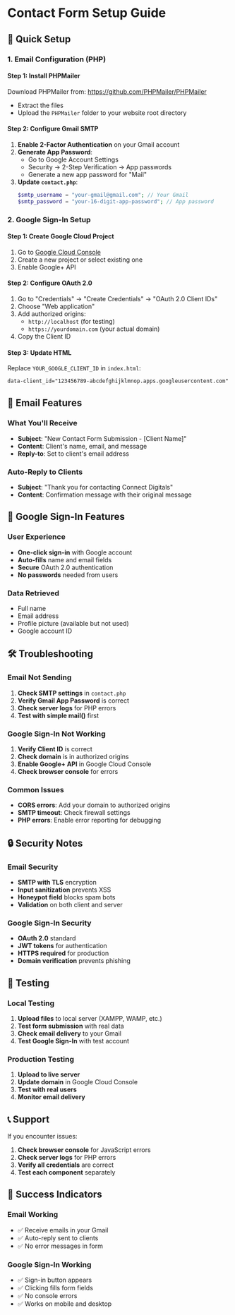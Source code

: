 # Contact Form Setup Guide

## 🚀 Quick Setup

### 1. Email Configuration (PHP)

#### Step 1: Install PHPMailer
Download PHPMailer from: https://github.com/PHPMailer/PHPMailer
- Extract the files
- Upload the `PHPMailer` folder to your website root directory

#### Step 2: Configure Gmail SMTP
1. **Enable 2-Factor Authentication** on your Gmail account
2. **Generate App Password**:
   - Go to Google Account Settings
   - Security → 2-Step Verification → App passwords
   - Generate a new app password for "Mail"
3. **Update `contact.php`**:
   ```php
   $smtp_username = "your-gmail@gmail.com"; // Your Gmail
   $smtp_password = "your-16-digit-app-password"; // App password
   ```

### 2. Google Sign-In Setup

#### Step 1: Create Google Cloud Project
1. Go to [Google Cloud Console](https://console.cloud.google.com/)
2. Create a new project or select existing one
3. Enable Google+ API

#### Step 2: Configure OAuth 2.0
1. Go to "Credentials" → "Create Credentials" → "OAuth 2.0 Client IDs"
2. Choose "Web application"
3. Add authorized origins:
   - `http://localhost` (for testing)
   - `https://yourdomain.com` (your actual domain)
4. Copy the Client ID

#### Step 3: Update HTML
Replace `YOUR_GOOGLE_CLIENT_ID` in `index.html`:
```html
data-client_id="123456789-abcdefghijklmnop.apps.googleusercontent.com"
```

## 📧 Email Features

### What You'll Receive
- **Subject**: "New Contact Form Submission - [Client Name]"
- **Content**: Client's name, email, and message
- **Reply-to**: Set to client's email address

### Auto-Reply to Clients
- **Subject**: "Thank you for contacting Connect Digitals"
- **Content**: Confirmation message with their original message

## 🔐 Google Sign-In Features

### User Experience
- **One-click sign-in** with Google account
- **Auto-fills** name and email fields
- **Secure** OAuth 2.0 authentication
- **No passwords** needed from users

### Data Retrieved
- Full name
- Email address
- Profile picture (available but not used)
- Google account ID

## 🛠️ Troubleshooting

### Email Not Sending
1. **Check SMTP settings** in `contact.php`
2. **Verify Gmail App Password** is correct
3. **Check server logs** for PHP errors
4. **Test with simple mail()** first

### Google Sign-In Not Working
1. **Verify Client ID** is correct
2. **Check domain** is in authorized origins
3. **Enable Google+ API** in Google Cloud Console
4. **Check browser console** for errors

### Common Issues
- **CORS errors**: Add your domain to authorized origins
- **SMTP timeout**: Check firewall settings
- **PHP errors**: Enable error reporting for debugging

## 🔒 Security Notes

### Email Security
- **SMTP with TLS** encryption
- **Input sanitization** prevents XSS
- **Honeypot field** blocks spam bots
- **Validation** on both client and server

### Google Sign-In Security
- **OAuth 2.0** standard
- **JWT tokens** for authentication
- **HTTPS required** for production
- **Domain verification** prevents phishing

## 📱 Testing

### Local Testing
1. **Upload files** to local server (XAMPP, WAMP, etc.)
2. **Test form submission** with real data
3. **Check email delivery** to your Gmail
4. **Test Google Sign-In** with test account

### Production Testing
1. **Upload to live server**
2. **Update domain** in Google Cloud Console
3. **Test with real users**
4. **Monitor email delivery**

## 📞 Support

If you encounter issues:
1. **Check browser console** for JavaScript errors
2. **Check server logs** for PHP errors
3. **Verify all credentials** are correct
4. **Test each component** separately

## 🎯 Success Indicators

### Email Working
- ✅ Receive emails in your Gmail
- ✅ Auto-reply sent to clients
- ✅ No error messages in form

### Google Sign-In Working
- ✅ Sign-in button appears
- ✅ Clicking fills form fields
- ✅ No console errors
- ✅ Works on mobile and desktop 